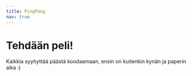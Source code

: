 ```yaml
---
title: PingPong
nav: true
---
```


# Tehdään peli!

Kaikkia syyhyttää päästä koodaamaan, ensin on kuitenkin kynän ja paperin aika :)

